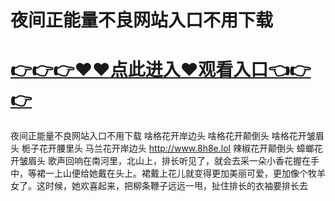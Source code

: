 # 夜间正能量不良网站入口不用下载

# <a href="https://github.com/bitezs/bite/issues/1">👉👉👉♥♥点此进入♥观看入口👈👉👉</a>

夜间正能量不良网站入口不用下载
啥格花开岸边头
啥格花开颠倒头
啥格花开皱眉头
栀子花开腰里头
马兰花开岸边头
http://www.8h8e.lol
辣椒花开颠倒头
蟑螂花开皱眉头
歌声回响在南河里，北山上，排长听见了，就会去采一朵小香花握在手中，等裙一上山便给她戴在头上。裙戴上花儿就变得更加美丽可爱，更加像个牧羊女了。这时候，她欢喜起来，把柳条鞭子远远一甩，扯住排长的衣袖要排长去
